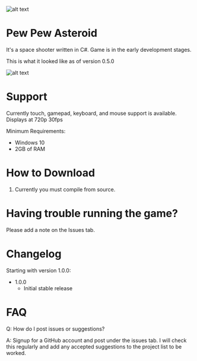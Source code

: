 ![alt text](https://github.com/Matthew-Hall/SpaceShooter/raw/master/SpaceShooter/Assets/SplashScreen.scale-200.png)

# Pew Pew Asteroid
It's a space shooter written in C#. Game is in the early development stages. 

This is what it looked like as of version 0.5.0

![alt text](https://github.com/Matthew-Hall/SpaceShooter/raw/master/SpaceShooter/Assets/imgo.jpg)

# Support
Currently touch, gamepad, keyboard, and mouse support is available.
Displays at 720p 30fps

Minimum Requirements:
- Windows 10
- 2GB of RAM

# How to Download
1. Currently you must compile from source.

# Having trouble running the game?
Please add a note on the Issues tab.

# Changelog
Starting with version 1.0.0:
- 1.0.0
  - Initial stable release

# FAQ
Q: How do I post issues or suggestions?

A: Signup for a GitHub account and post under the issues tab. I will check this regularly and add any accepted suggestions to the project list to be worked. 
